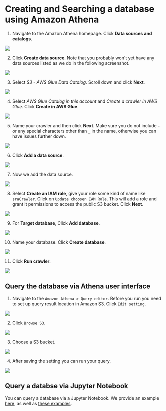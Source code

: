 # Creating and Searching a database using Amazon Athena

1) Navigate to the Amazon Athena homepage. Click **Data sources and catalogs**.

<img src="./images/athena/1_select_data_sources.png">

2) Click **Create data source**. Note that you probably won't yet have any data sources listed as we do in the following screenshot. 

<img src="./images/athena/2_click_create_dataset.png">

3) Select *S3 - AWS Glue Data Catalog*. Scroll down and click **Next**.

<img src="./images/athena/3_select_glue.png">

4) Select *AWS Glue Catalog in this account* and *Create a crawler in AWS Glue*. Click **Create in AWS Glue**.

<img src="./images/athena/4_glue_catalog.png">

5) Name your crawler and then click **Next**. Make sure you do not include `-` or any special characters other than `_` in the name, otherwise you can have issues further down.

<img src="./images/athena/5_name_crawler.png">

6) Click **Add a data source**.

<img src="./images/athena/6_click_add_data_source.png">

7) Now we add the data source.

<img src="./images/athena/7_add_data_source.png">

8) Select **Create an IAM role**, give your role some kind of name like `sraCrawler`. Click on `Update choosen IAM Role`. This will add a role and grant it permissions to access the public S3 bucket. Click **Next**.

<img src="./images/athena/8_create_role.png">

9) For **Target database**, Click **Add database**. 

<img src="./images/athena/9_output_scheduling.png">

10) Name your database. Click **Create database**.

<img src="./images/athena/10_create_database.png">

11) Click **Run crawler**.

<img src="./images/athena/11_run_crawler.png">

## Query the database via Athena user interface

1) Navigate to the `Amazon Athena > Query editor`. Before you run you need to set up query result location in Amazon S3. Click `Edit setting`.

<img src="./images/athena/result_location.png">

2) Click `Browse S3`.

<img src="./images/athena/browse_s3.png">

3) Choose a S3 bucket.

<img src="./images/athena/choose_s3_bucket.png">

4) After saving the setting you can run your query.

<img src="./images/athena/run_query.png">



## Query a databse via Jupyter Notebook

You can query a database via a Jupyter Notebook. We provide an example [here](https://github.com/STRIDES/NIHCloudLabAWS/blob/main/notebooks/SRADownload/SRA-Download.ipynb), as well as [these examples](https://github.com/ncbi/ASHG-Workshop-2021). 